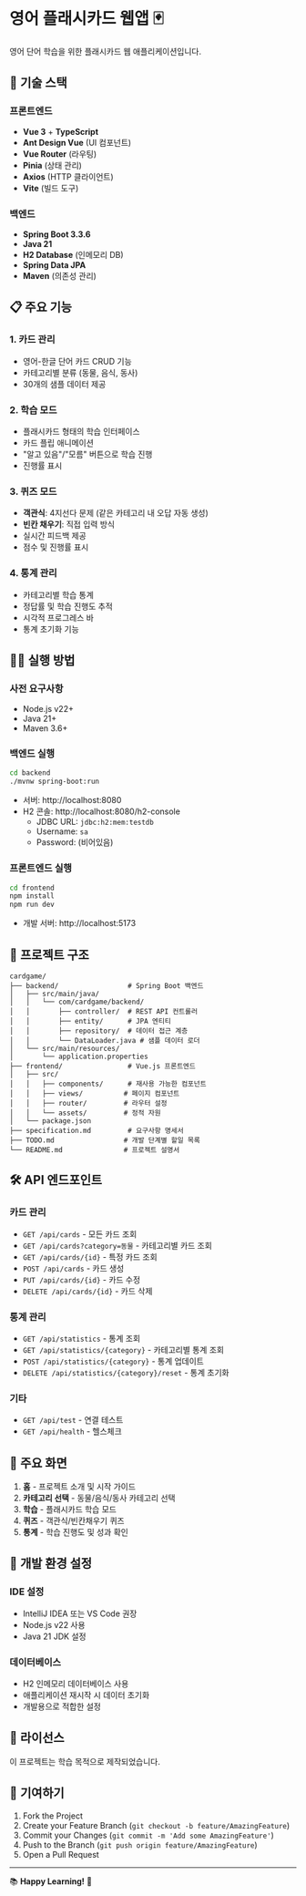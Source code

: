 # 영어 플래시카드 웹앱 🃏

영어 단어 학습을 위한 플래시카드 웹 애플리케이션입니다.

## 🚀 기술 스택

### 프론트엔드
- **Vue 3** + **TypeScript**
- **Ant Design Vue** (UI 컴포넌트)
- **Vue Router** (라우팅)
- **Pinia** (상태 관리)
- **Axios** (HTTP 클라이언트)
- **Vite** (빌드 도구)

### 백엔드
- **Spring Boot 3.3.6**
- **Java 21**
- **H2 Database** (인메모리 DB)
- **Spring Data JPA**
- **Maven** (의존성 관리)

## 📋 주요 기능

### 1. 카드 관리
- 영어-한글 단어 카드 CRUD 기능
- 카테고리별 분류 (동물, 음식, 동사)
- 30개의 샘플 데이터 제공

### 2. 학습 모드
- 플래시카드 형태의 학습 인터페이스
- 카드 플립 애니메이션
- "알고 있음"/"모름" 버튼으로 학습 진행
- 진행률 표시

### 3. 퀴즈 모드
- **객관식**: 4지선다 문제 (같은 카테고리 내 오답 자동 생성)
- **빈칸 채우기**: 직접 입력 방식
- 실시간 피드백 제공
- 점수 및 진행률 표시

### 4. 통계 관리
- 카테고리별 학습 통계
- 정답률 및 학습 진행도 추적
- 시각적 프로그레스 바
- 통계 초기화 기능

## 🏃‍♂️ 실행 방법

### 사전 요구사항
- Node.js v22+
- Java 21+
- Maven 3.6+

### 백엔드 실행
```bash
cd backend
./mvnw spring-boot:run
```
- 서버: http://localhost:8080
- H2 콘솔: http://localhost:8080/h2-console
  - JDBC URL: `jdbc:h2:mem:testdb`
  - Username: `sa`
  - Password: (비어있음)

### 프론트엔드 실행
```bash
cd frontend
npm install
npm run dev
```
- 개발 서버: http://localhost:5173

## 📁 프로젝트 구조

```
cardgame/
├── backend/                 # Spring Boot 백엔드
│   ├── src/main/java/
│   │   └── com/cardgame/backend/
│   │       ├── controller/  # REST API 컨트롤러
│   │       ├── entity/      # JPA 엔티티
│   │       ├── repository/  # 데이터 접근 계층
│   │       └── DataLoader.java # 샘플 데이터 로더
│   └── src/main/resources/
│       └── application.properties
├── frontend/                # Vue.js 프론트엔드
│   ├── src/
│   │   ├── components/      # 재사용 가능한 컴포넌트
│   │   ├── views/          # 페이지 컴포넌트
│   │   ├── router/         # 라우터 설정
│   │   └── assets/         # 정적 자원
│   └── package.json
├── specification.md         # 요구사항 명세서
├── TODO.md                 # 개발 단계별 할일 목록
└── README.md               # 프로젝트 설명서
```

## 🛠️ API 엔드포인트

### 카드 관리
- `GET /api/cards` - 모든 카드 조회
- `GET /api/cards?category=동물` - 카테고리별 카드 조회
- `GET /api/cards/{id}` - 특정 카드 조회
- `POST /api/cards` - 카드 생성
- `PUT /api/cards/{id}` - 카드 수정
- `DELETE /api/cards/{id}` - 카드 삭제

### 통계 관리
- `GET /api/statistics` - 통계 조회
- `GET /api/statistics/{category}` - 카테고리별 통계 조회
- `POST /api/statistics/{category}` - 통계 업데이트
- `DELETE /api/statistics/{category}/reset` - 통계 초기화

### 기타
- `GET /api/test` - 연결 테스트
- `GET /api/health` - 헬스체크

## 🎯 주요 화면

1. **홈** - 프로젝트 소개 및 시작 가이드
2. **카테고리 선택** - 동물/음식/동사 카테고리 선택
3. **학습** - 플래시카드 학습 모드
4. **퀴즈** - 객관식/빈칸채우기 퀴즈
5. **통계** - 학습 진행도 및 성과 확인

## 🔧 개발 환경 설정

### IDE 설정
- IntelliJ IDEA 또는 VS Code 권장
- Node.js v22 사용
- Java 21 JDK 설정

### 데이터베이스
- H2 인메모리 데이터베이스 사용
- 애플리케이션 재시작 시 데이터 초기화
- 개발용으로 적합한 설정

## 📝 라이선스

이 프로젝트는 학습 목적으로 제작되었습니다.

## 🤝 기여하기

1. Fork the Project
2. Create your Feature Branch (`git checkout -b feature/AmazingFeature`)
3. Commit your Changes (`git commit -m 'Add some AmazingFeature'`)
4. Push to the Branch (`git push origin feature/AmazingFeature`)
5. Open a Pull Request

---

📚 **Happy Learning!** 🎉 